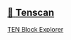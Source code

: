 ## [📄️<!-- --> <!-- -->Tenscan](/docs/tools-infrastructure/tenscan.md)

[TEN Block Explorer](/docs/tools-infrastructure/tenscan.md)
